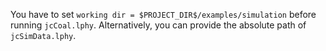 You have to set `working dir = $PROJECT_DIR$/examples/simulation` 
before running `jcCoal.lphy`.
Alternatively, you can provide the absolute path of `jcSimData.lphy`.